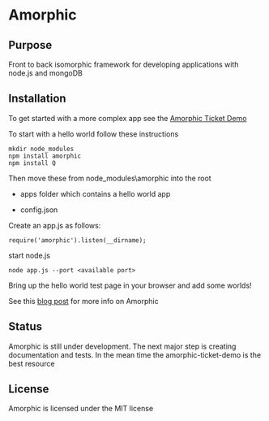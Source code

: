 # Amorphic

## Purpose

Front to back isomorphic framework for developing applications with node.js and mongoDB

## Installation

To get started with a more complex app see the [Amorphic Ticket Demo](https://github.com/selsamman/amorphic-ticket-demo/)

To start with a hello world follow these instructions

    mkdir node_modules
    npm install amorphic
    npm install Q

Then move these from node_modules\amorphic into the root

* apps folder which contains a hello world app

* config.json

Create an app.js as follows:

    require('amorphic').listen(__dirname);

start node.js

    node app.js --port <available port>

Bring up the hello world test page in your browser and add some worlds!

See this [blog post](http://elsamman.com/?p=117) for more info on Amorphic

## Status

Amorphic is still under development.  The next major step is creating documentation and tests.  In the mean
time the amorphic-ticket-demo is the best resource

## License

Amorphic is licensed under the MIT license



